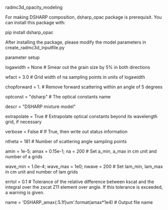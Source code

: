 
radmc3d_opacity_modeling

For making DSHARP composition, dsharp_opac package is prerequisit. You can install this package with:

pip install dsharp_opac

After installing the package, please modify the model parameters in create_radmc3d_inputfile.py

parameter setup

logawidth    = None          # Smear out the grain size by 5% in both directions

wfact        = 3.0           # Grid width of na sampling points in units of logawidth

chopforward  = 1.          # Remove forward scattering within an angle of 5 degrees

optconst     = "dsharp"      # The optical constants name

descr        = "DSHARP mixture model"

extrapolate  = True          # Extrapolate optical constants beyond its wavelength grid, if necessary

verbose      = False         # If True, then write out status information

ntheta       = 181           # Number of scattering angle sampling points

amin = 1e-5; amax = 0.15e-1; na = 200  # Set a_min, a_max in cm unit and number of a grids

wave_min = 1.0e-4; wave_max = 1e0; nwave = 200   # Set lam_min, lam_max in cm unit and number of lam grids

errtol       = 0.1           # Tolerance of the relative difference between kscat and the integral over the zscat Z11 element over angle. If this tolerance is exceeded, a warning is given.

name         = 'DSHARP_amax{:5.1f}um'.format(amax*1e4)  # Output file name


